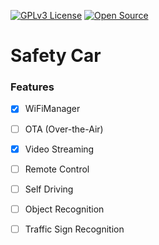 [![GPLv3 License](https://img.shields.io/badge/License-GPL%20v3-yellow.svg)](https://opensource.org/licenses/)
[![Open Source](https://badges.frapsoft.com/os/v1/open-source.svg?v=103)](https://opensource.org/)

# Safety Car

### Features

- [x] WiFiManager
- [ ] OTA (Over-the-Air)
- [x] Video Streaming
- [ ] Remote Control
- [ ] Self Driving
- [ ] Object Recognition
- [ ] Traffic Sign Recognition

